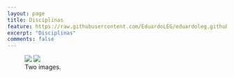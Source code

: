 ```yaml
---
layout: page
title: Disciplinas
feature: https://raw.githubusercontent.com/EduardoLEG/eduardoleg.github.io/master/assets/img/quadro.png
excerpt: "Disciplinas"
comments: false
---
```


<figure class="half">
	<a href="https://eduardoleg.github.io/projects/"><img src="https://raw.githubusercontent.com/EduardoLEG/eduardoleg.github.io/master/assets/img/quadro1.png"></a>
	<a href="https://eduardoleg.github.io/orientacao/"><img src="https://raw.githubusercontent.com/EduardoLEG/eduardoleg.github.io/master/assets/img/orientacao1.png"></a>
	<figcaption>Two images.</figcaption>
</figure>
